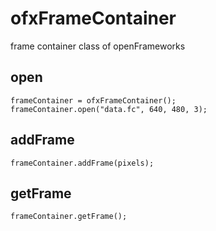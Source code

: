 # ofxFrameContainer

frame container class of openFrameworks

## open

```
frameContainer = ofxFrameContainer();
frameContainer.open("data.fc", 640, 480, 3);
```

## addFrame

```
frameContainer.addFrame(pixels);
```

## getFrame

```
frameContainer.getFrame();
```
